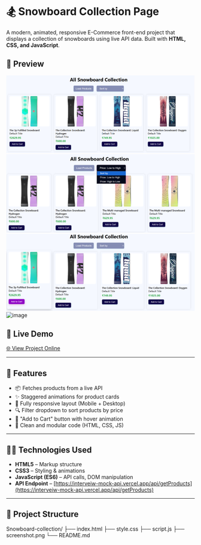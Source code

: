 # 🏂 Snowboard Collection Page

A modern, animated, responsive E-Commerce front-end project that displays a collection of snowboards using live API data. Built with **HTML, CSS, and JavaScript**.

## 📸 Preview


![1751686099644](image/README/1751686099644.png)
![1751686195218](image/README/1751686195218.png)
![1751686885901](image/README/1751686885901.png)
![image](https://github.com/user-attachments/assets/473b70ea-9a98-45af-9cfd-9727b7eb7efa)

## 🔗 Live Demo

[🌐 View Project Online](https://your-username.github.io/your-repo-name/)  


---

## 🚀 Features

- 📦 Fetches products from a live API
- ✨ Staggered animations for product cards
- 📱 Fully responsive layout (Mobile + Desktop)
- 🔍 Filter dropdown to sort products by price
- 🛒 "Add to Cart" button with hover animation
- 📄 Clean and modular code (HTML, CSS, JS)

---

## 🧑‍💻 Technologies Used

- **HTML5** – Markup structure
- **CSS3** – Styling & animations
- **JavaScript (ES6)** – API calls, DOM manipulation
- **API Endpoint** – [https://interveiw-mock-api.vercel.app/api/getProducts](https://interveiw-mock-api.vercel.app/api/getProducts)

---

## 📁 Project Structure

Snowboard-collection/
├── index.html
├── style.css
├── script.js
├── screenshot.png
└── README.md

